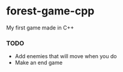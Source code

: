 # forest-game-cpp
My first game made in C++
<h3>TODO</h3>
<ul>
<li>
Add enemies that will move when you do
</li>
<li>
Make an end game
</li>
</ul>
